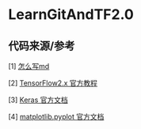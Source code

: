 # LearnGitAndTF2.0


## 代码来源/参考
[1] [怎么写md](https://www.jianshu.com/p/f378e3f2e7e1)

[2] [TensorFlow2.x 官方教程](https://tensorflow.google.cn/tutorials/)

[3] [Keras 官方文档](https://keras.io/zh/)

[4] [matplotlib.pyplot 官方文档](https://matplotlib.org/index.html)
